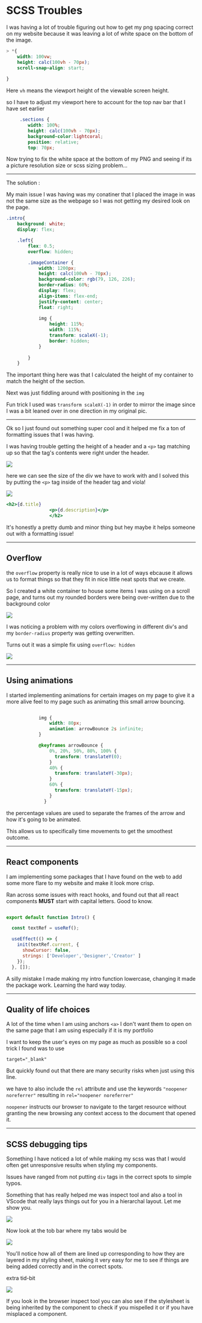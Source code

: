 # SCSS Troubles

I was having a lot of trouble figuring out how to get my png spacing correct on my website because it was leaving a lot of white space on the bottom of the image.

```scss
> *{
    width: 100vw;
    height: calc(100vh - 70px);
    scroll-snap-align: start;
            
}
```

Here `vh` means the viewport height of the viewable screen height.

so I have to adjust my viewport here to account for the top nav bar that I have set earlier

```scss
     .sections {
        width: 100%;
        height: calc(100vh - 70px);
        background-color:lightcoral;
        position: relative;
        top: 70px;
```

Now trying to fix the white space at the bottom of my PNG and seeing if its a picture resolution size or scss sizing problem...

-------------------------------
The solution : 

My main issue I was having was my conatiner that I placed the image in was not the same size as the webpage so I was not getting my desired look on the page.

```scss
.intro{
    background: white;
    display: flex;

    .left{
        flex: 0.5;
        overflow: hidden;

        .imageContainer {
            width: 1200px;
            height: calc(100vh - 70px);
            background-color: rgb(79, 126, 226);
            border-radius: 60%;
            display: flex;
            align-items: flex-end;
            justify-content: center;
            float: right;
        
            img {
                height: 115%;    
                width: 115%;
                transform: scaleX(-1);
                border: hidden;
            }
            
        }
    }
```

The important thing here was that I calculated the height of my container to match the height of the section.

Next was just fiddling around with positioning in the `img`

Fun trick I used was `transform scaleX(-1)` in order to mirror the image since I was a bit leaned over in one direction in my original pic.

----

Ok so I just found out something super cool and it helped me fix a ton of formatting issues that I was having.

I was having trouble getting the height of a header and a `<p>` tag matching up so that the tag's contents were right under the header.

![](./Images/header1.png)

here we can see the size of the div we have to work with and I solved this by putting the `<p>` tag inside of the header tag and viola!

![](./Images/header2.png)

``` jsx
<h2>{d.title}
                <p>{d.description}</p>
                </h2>
```
It's honestly a pretty dumb and minor thing but hey maybe it helps someone out with a formatting issue!

----
## Overflow

the `overflow` property is really nice to use in a lot of ways ebcause it allows us to format things so that they fit in nice little neat spots that we create.

So I created a white container to house some items I was using on a scroll page, and turns out my rounded borders were being over-written due to the background color

![](./Images/without%20overflow.jpg)

I was noticing a problem with my colors overflowing in different div's and my `border-radius` property was getting overwritten.

Turns out it was a simple fix using `overflow: hidden`

![](./Images/with%20overflow.jpg)

----

## Using animations

I started implementing animations for certain images on my page to give it a more alive feel to my page such as animating this small arrow bouncing.

``` scss 

            img {
                width: 80px;
                animation: arrowBounce 2s infinite;
            }

            @keyframes arrowBounce {
                0%, 20%, 50%, 80%, 100% {
                  transform: translateY(0);
                }
                40% {
                  transform: translateY(-30px);
                }
                60% {
                  transform: translateY(-15px);
                }
              }

```

the percentage values are used to separate the frames of the arrow and how it's going to be animated.

This allows us to specifically time movements to get the smoothest outcome.

----

## React components

I am implementing some packages that I have found on the web to add some more flare to my website and make it look more crisp.

Ran across some issues with react hooks, and found out that all react components **MUST** start with capital letters. Good to know.

```jsx

export default function Intro() {

  const textRef = useRef();

  useEffect(() => {
    init(textRef.current, { 
      showCursor: false, 
      strings: ['Developer','Designer','Creator' ] 
    });
  }, []); 

  ```

  A silly mistake I made making my intro function lowercase, changing it made the package work.  Learning the hard way today.

----

## Quality of life choices

A lot of the time when I am using anchors `<a>` I don't want them to open on the same page that I am using especially if it is my portfolio

I want to keep the user's eyes on my page as much as possible so a cool trick I found was to use 

`target="_blank"`

But quickly found out that there are many security risks when just using this line.

we have to also include the `rel` attribute and use the keywords `"noopener noreferrer"` resulting in `rel="noopener noreferrer"`

`noopener` instructs our browser to navigate to the target resource without granting the new browsing any context access to the document that opened it.


----

## SCSS debugging tips

Something I have noticed a lot of while making my scss was that I would often get unresponsive results when styling my components.

Issues have ranged from not putting `div` tags in the correct spots to simple typos.

Something that has really helped me was inspect tool and also a tool in VScode that really lays things out for you in a hierarchal layout.  Let me show you.

![](./Images/scss1.jpg)

Now look at the tob bar where my tabs would be 

![](./Images/scss2.jpg)

You'll notice how all of them are lined up corresponding to how they are layered in my styling sheet, making it very easy for me to see if things are being added correctly and in the correct spots.

extra tid-bit

![](./Images/scss3.jpg)

If you look in the browser inspect tool you can also see if the stylesheet is being inherited by the component to check if you mispelled it or if you have misplaced a component.


